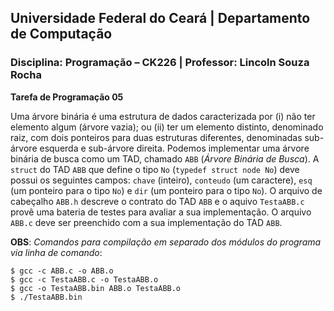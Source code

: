 ## **Universidade Federal do Ceará** | **Departamento de Computação**
### **Disciplina: Programação – CK226** | **Professor: Lincoln Souza Rocha**

**Tarefa de Programação 05**

Uma árvore binária é uma estrutura de dados caracterizada por (i) não ter elemento algum (árvore vazia); ou (ii) ter um elemento distinto, denominado raiz, com dois ponteiros para duas estruturas diferentes, denominadas sub-árvore esquerda e sub-árvore direita. Podemos implementar uma árvore binária de busca como um TAD, chamado `ABB` (*Árvore Binária de Busca*). A `struct` do TAD `ABB` que define o tipo `No` (`typedef struct node No`) deve possui os seguintes campos: `chave` (inteiro), `conteudo` (um caractere), `esq` (um ponteiro para o tipo `No`) e `dir` (um ponteiro para o tipo `No`). O arquivo de cabeçalho `ABB.h` descreve o contrato do TAD `ABB` e o aquivo `TestaABB.c` provê uma bateria de testes para avaliar a sua implementação. O arquivo `ABB.c` deve ser preenchido com a sua implementação do TAD `ABB`.

**OBS**: *Comandos para compilação em separado dos módulos do programa via linha de comando*:
```
$ gcc -c ABB.c -o ABB.o
$ gcc -c TestaABB.c -o TestaABB.o
$ gcc -o TestaABB.bin ABB.o TestaABB.o
$ ./TestaABB.bin
```